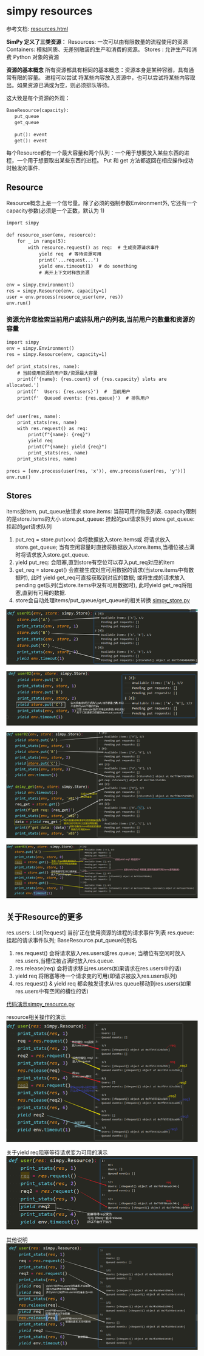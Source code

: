 # simpy resources

参考文档:
[resources.html](https://simpy.readthedocs.io/en/latest/topical_guides/resources.html)

**SimPy 定义了三类资源**：
Resources: 一次可以由有限数量的流程使用的资源
Containers: 模拟同质、无差别散装的生产和消费的资源。
Stores : 允许生产和消费 Python 对象的资源

**资源的基本概念**
所有资源都具有相同的基本概念：资源本身是某种容器，具有通常有限的容量。
进程可以尝试 将某些内容放入资源中，也可以尝试将某些内容取出。如果资源已满或为空，则必须排队等待。

这大致是每个资源的外观：
```
BaseResource(capacity):
   put_queue
   get_queue

   put(): event
   get(): event
```
每个Resource都有一个最大容量和两个队列：一个用于想要放入某些东西的进程，一个用于想要取出某些东西的进程。
Put 和 get 方法都返回在相应操作成功时触发的事件.


## Resource
Resource概念上是一个信号量。除了必须的强制参数Environment外, 它还有一个capacity参数(必须是一个正数，默认为 1)
```
import simpy

def resource_user(env, resource):
    for _ in range(5):
        with resource.request() as req:  # 生成资源请求事件
            yield req  # 等待资源可用
            print('...request...')
            yield env.timeout(1)  # do something
            # 离开上下文时释放资源

env = simpy.Environment()
res = simpy.Resource(env, capacity=1)
user = env.process(resource_user(env, res))
env.run()

```


### 资源允许您检索当前用户或排队用户的列表,当前用户的数量和资源的容量

```
import simpy
env = simpy.Environment()
res = simpy.Resource(env, capacity=1)

def print_stats(res, name):
    # 当前使用资源的用户数/资源最大容量
    print(f'{name}: {res.count} of {res.capacity} slots are allocated.')
    print(f'  Users: {res.users}')  #  当前用户
    print(f'  Queued events: {res.queue}')  # 排队用户


def user(res, name):
    print_stats(res, name)
    with res.request() as req:
        print(f"{name}: {req}")
        yield req
        print(f"{name}: yield {req}")
        print_stats(res, name)
    print_stats(res, name)

procs = [env.process(user(res, 'x')), env.process(user(res, 'y'))]
env.run()
```


## Stores
items放item, put_queue放请求
store.items: 当前可用的物品列表. capacity限制的是store.items的大小
store.put_queue: 挂起的*put*请求队列
store.get_queue: 挂起的*get*请求队列
1. put_req = store.put(xxx) 会将数据放入store.items或 将请求放入store.get_queue; 当有空闲容量时直接将数据放入store.items,当槽位被占满时将请求放入store.get_queue.
2. yield put_req: 会阻塞,直到store有空位可以存入put_req对应的item
3. get_req = store.get() 会直接生成对应可用数据的请求(当store.items中有数据时), 此时 yield get_req可直接获取到对应的数据; 或将生成的请求放入pending get队列(当store.items中没有可用数据时), 此时yield get_req将阻塞,直到有可用的数据. 
4. store会自动处理items/put_queue/get_queue的相关转换
[simpy_store.py](images_attachments/5034800170094/simpy_store.py)

![异步put()在items已满时,将请求放入put_queue](images_attachments/3129618207887.png)

![同步获取请求的中数据时,若请求还不可用,则会阻塞](images_attachments/1191931186630.png)

![阻塞后被其它simpy process触发](images_attachments/4481947209070.png)


![异步的sotre.get](images_attachments/5738501214206.png)





## 关于Resource的更多
res.users: List[Request] 当前'正在使用资源的进程的请求事件'列表
res.queue: 挂起的请求事件队列; BaseResource.put_queue的别名

1. res.request() 会将请求放入res.users或res.queue; 当槽位有空闲时放入res.users,当槽位被占满时放入res.queue.
2. res.release(req) 会将请求移出res.users(如果请求在res.users中的话)
3. yield req 将阻塞等待一个请求变的可用(即请求被放入res.users队列)
4. res.request() & yield req 都会触发请求从res.queue移动到res.users(如果res.users中有空闲的槽位的话)

[代码演示simpy_resource.py](images_attachments/5034800170094/simpy_resource.py)

resource相关操作的演示
![](images_attachments/4825440159392.png)

关于yield req阻塞等待请求变为可用的演示
![](images_attachments/169248147259.png)

其他说明
![](images_attachments/5120255167425.png)
